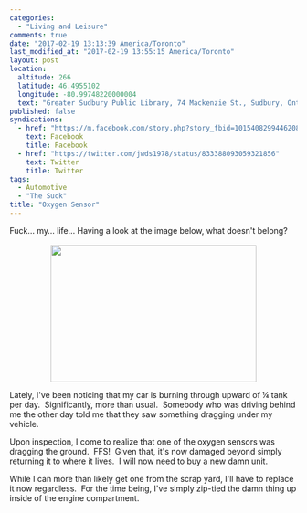 ```yaml
---
categories:
  - "Living and Leisure"
comments: true
date: "2017-02-19 13:13:39 America/Toronto"
last_modified_at: "2017-02-19 13:55:15 America/Toronto"
layout: post
location:
  altitude: 266
  latitude: 46.4955102
  longitude: -80.99748220000004
  text: "Greater Sudbury Public Library, 74 Mackenzie St., Sudbury, Ontario, P3C 4X8, Canada"
published: false
syndications:
  - href: "https://m.facebook.com/story.php?story_fbid=10154082994462084&id=719142083"
    text: Facebook
    title: Facebook
  - href: "https://twitter.com/jwds1978/status/833388093059321856"
    text: Twitter
    title: Twitter
tags:
  - Automotive
  - "The Suck"
title: "Oxygen Sensor"
---
```


Fuck&hellip; my&hellip; life&hellip; Having a look at the image below, what doesn't belong?<br />
<br />
<a href="{{ site.uri.assets }}/blog/2017/02/19/oxygen-sensor/2017-02-19_11-59-29_03-02.jpeg" target="_blank" title="">
  <img alt="" height="240" src="{{ site.uri.assets }}/blog/2017/02/19/oxygen-sensor/2017-02-19_11-59-29_360x240.jpg" style="border: 0px; display: block; margin-left: auto; margin-right: auto;" width="360" />
</a>

Lately, I've been noticing that my car is burning through upward of &frac14; tank per day.&nbsp; Significantly, more than usual.&nbsp; Somebody who was
driving behind me the other day told me that they saw something dragging under my vehicle.

Upon inspection, I come to realize that one of the oxygen sensors was dragging the ground.&nbsp; FFS!&nbsp; Given that, it's now damaged beyond simply
returning it to where it lives.&nbsp; I will now need to buy a new damn unit.

While I can more than likely get one from the scrap yard, I'll have to replace it now regardless.&nbsp; For the time being, I've simply zip-tied the damn
thing up inside of the engine compartment.
